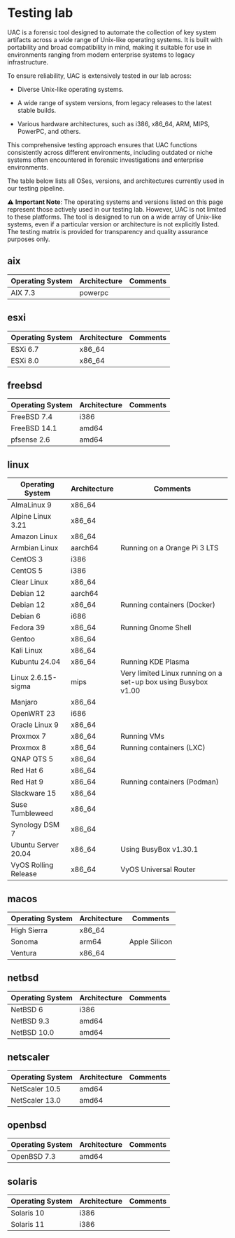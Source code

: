 # Testing lab

UAC is a forensic tool designed to automate the collection of key system artifacts across a wide range of Unix-like operating systems. It is built with portability and broad compatibility in mind, making it suitable for use in environments ranging from modern enterprise systems to legacy infrastructure.

To ensure reliability, UAC is extensively tested in our lab across:

- Diverse Unix-like operating systems.

- A wide range of system versions, from legacy releases to the latest stable builds.

- Various hardware architectures, such as i386, x86_64, ARM, MIPS, PowerPC, and others.

This comprehensive testing approach ensures that UAC functions consistently across different environments, including outdated or niche systems often encountered in forensic investigations and enterprise environments.

The table below lists all OSes, versions, and architectures currently used in our testing pipeline.

⚠️ **Important Note**: The operating systems and versions listed on this page represent those actively used in our testing lab. However, UAC is not limited to these platforms. The tool is designed to run on a wide array of Unix-like systems, even if a particular version or architecture is not explicitly listed. The testing matrix is provided for transparency and quality assurance purposes only.

## aix

|Operating System|Architecture|Comments|
|---|---|---|
|AIX 7.3|powerpc||

## esxi

|Operating System|Architecture|Comments|
|---|---|---|
|ESXi 6.7|x86_64||
|ESXi 8.0|x86_64||

## freebsd

|Operating System|Architecture|Comments|
|---|---|---|
|FreeBSD 7.4|i386||
|FreeBSD 14.1|amd64||
|pfsense 2.6|amd64||

## linux

|Operating System|Architecture|Comments|
|---|---|---|
|AlmaLinux 9|x86_64||
|Alpine Linux 3.21|x86_64||
|Amazon Linux|x86_64||
|Armbian Linux|aarch64|Running on a Orange Pi 3 LTS|
|CentOS 3|i386||
|CentOS 5|i386||
|Clear Linux|x86_64||
|Debian 12|aarch64||
|Debian 12|x86_64|Running containers (Docker)|
|Debian 6|i686||
|Fedora 39|x86_64|Running Gnome Shell|
|Gentoo|x86_64||
|Kali Linux|x86_64||
|Kubuntu 24.04|x86_64|Running KDE Plasma|
|Linux 2.6.15-sigma|mips|Very limited Linux running on a set-up box using Busybox v1.00|
|Manjaro|x86_64||
|OpenWRT 23|i686||
|Oracle Linux 9|x86_64||
|Proxmox 7|x86_64|Running VMs|
|Proxmox 8|x86_64|Running containers (LXC)|
|QNAP QTS 5|x86_64||
|Red Hat 6|x86_64||
|Red Hat 9|x86_64|Running containers (Podman)|
|Slackware 15|x86_64||
|Suse Tumbleweed|x86_64||
|Synology DSM 7|x86_64||
|Ubuntu Server 20.04|x86_64|Using BusyBox v1.30.1|
|VyOS Rolling Release|x86_64|VyOS Universal Router|

## macos

|Operating System|Architecture|Comments|
|---|---|---|
|High Sierra|x86_64||
|Sonoma|arm64|Apple Silicon|
|Ventura|x86_64||

## netbsd

|Operating System|Architecture|Comments|
|---|---|---|
|NetBSD 6|i386||
|NetBSD 9.3|amd64||
|NetBSD 10.0|amd64||

## netscaler

|Operating System|Architecture|Comments|
|---|---|---|
|NetScaler 10.5|amd64||
|NetScaler 13.0|amd64||

## openbsd

|Operating System|Architecture|Comments|
|---|---|---|
|OpenBSD 7.3|amd64||

## solaris

|Operating System|Architecture|Comments|
|---|---|---|
|Solaris 10|i386||
|Solaris 11|i386||
